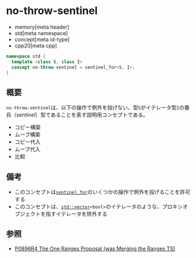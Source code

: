 # no-throw-sentinel
* memory[meta header]
* std[meta namespace]
* concept[meta id-type]
* cpp20[meta cpp]

```cpp
namespace std {
  template <class S, class I>
  concept no-throw-sentinel = sentinel_for<S, I>;
}
```

## 概要
`no-throw-sentinel`は、以下の操作で例外を投げない、型`S`がイテレータ型`I`の番兵（*sentinel*）型であることを表す説明用コンセプトである。

- コピー構築
- ムーブ構築
- コピー代入
- ムーブ代入
- 比較


## 備考
- このコンセプトは[`sentinel_for`](/reference/iterator/sentinel_for.md)のいくつかの操作で例外を投げることを許可する
- このコンセプトは、[`std::vector`](/reference/vector/vector.md)`<bool>`のイテレータのような、プロキシオブジェクトを指すイテレータを除外する


## 参照
- [P0896R4 The One Ranges Proposal (was Merging the Ranges TS)](http://www.open-std.org/jtc1/sc22/wg21/docs/papers/2018/p0896r4.pdf)
